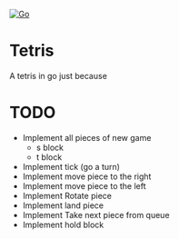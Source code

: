 [![Go](https://github.com/romulets/go-tetris/actions/workflows/go.yml/badge.svg)](https://github.com/romulets/go-tetris/actions/workflows/go.yml)

# Tetris

A tetris in go just because

# TODO

- Implement all pieces of new game
  - s block
  - t block
- Implement tick (go a turn)
- Implement move piece to the right
- Implement move piece to the left
- Implement Rotate piece
- Implement land piece
- Implement Take next piece from queue
- Implement hold block